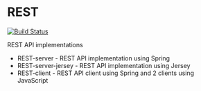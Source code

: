 # REST
[![Build Status](https://travis-ci.com/sergeivisotsky/REST.svg?branch=master)](https://travis-ci.com/sergeivisotsky/REST)

REST API implementations
 * REST-server - REST API implementation using Spring
 * REST-server-jersey - REST API implementation using Jersey
 * REST-client - REST API client using Spring and 2 clients using JavaScript